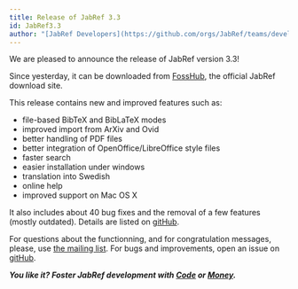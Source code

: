 ```yaml
---
title: Release of JabRef 3.3
id: JabRef3.3
author: "[JabRef Developers](https://github.com/orgs/JabRef/teams/developers)"
---
```


We are pleased to announce the release of JabRef version 3.3!

Since yesterday, it can be downloaded from [FossHub](http://www.fosshub.com/JabRef.html), the official JabRef download site.

This release contains new and improved features such as:
- file-based BibTeX and BibLaTeX modes 
- improved import from ArXiv and Ovid
- better handling of PDF files
- better integration of OpenOffice/LibreOffice style files
- faster search
- easier installation under windows
- translation into Swedish
- online help
- improved support on Mac OS X

It also includes about 40 bug fixes and the removal of a few features (mostly outdated).
Details are listed on [gitHub](https://github.com/JabRef/jabref/blob/master/CHANGELOG.md).

For questions about the functionning, and for congratulation messages, please, use [the mailing list](https://lists.sourceforge.net/lists/listinfo/jabref-users).
For bugs and improvements, open an issue on [gitHub](https://github.com/JabRef/jabref/issues).

_**You like it? Foster JabRef development with [Code](https://github.com/JabRef/jabref) or [Money](https://github.com/JabRef/jabref/wiki/Donations).**_
